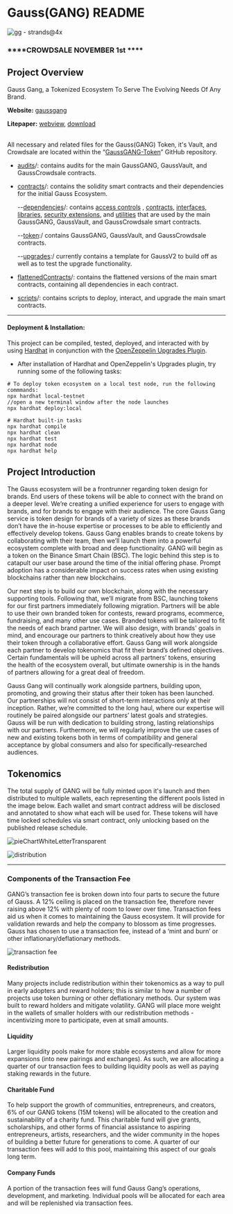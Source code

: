 # Gauss(GANG) README
![gg - strands@4x](https://user-images.githubusercontent.com/85713806/138234841-06c4116b-0fa7-432d-9d24-f1fcdc65b30a.png)
### ****CROWDSALE NOVEMBER 1st ****

## Project Overview

Gauss Gang, a Tokenized Ecosystem To Serve The Evolving Needs Of Any Brand.

**Website:** [gaussgang](gaussgang.com)

**Litepaper:** [webview](https://gaussgang.com/documentation/), [download](https://cutt.ly/JEEFrRD)

<br />All necessary and related files for the Gauss(GANG) Token, it's Vault, and Crowdsale are located within the “[GaussGANG-Token](https://github.com/Gauss-Gang/GaussGANG-Token)” GitHub repository.

- [audits](https://github.com/Gauss-Gang/GaussGANG-Token/tree/devMain/audits "audits")/:  contains audits for the main GaussGANG, GaussVault, and GaussCrowdsale contracts.

- [contracts](https://github.com/Gauss-Gang/GaussGANG-Token/tree/devMain/contracts "contracts")/: contains the solidity smart contracts and their dependencies for the initial Gauss Ecosystem.

     --[dependencies](https://github.com/Gauss-Gang/GaussGANG-Token/tree/devMain/contracts/dependencies "dependencies")/: contains [access controls](https://github.com/Gauss-Gang/GaussGANG-Token/tree/main/contracts/dependencies/access "access") , [contracts](https://github.com/Gauss-Gang/GaussGANG-Token/tree/main/contracts/dependencies/contracts "contracts"), [interfaces](https://github.com/Gauss-Gang/GaussGANG-Token/tree/main/contracts/dependencies/interfaces "interfaces"), [libraries](https://github.com/Gauss-Gang/GaussGANG-Token/tree/main/contracts/dependencies/libraries "libraries"), [security extensions](https://github.com/Gauss-Gang/GaussGANG-Token/tree/main/contracts/dependencies/security "security"), and [utilities](https://github.com/Gauss-Gang/GaussGANG-Token/tree/main/contracts/dependencies/utilities "utilities") that are used by the main GaussGANG, GaussVault, and GaussCrowdsale smart contracts.

     --[token](https://github.com/Gauss-Gang/GaussGANG-Token/tree/devMain/contracts/token "token"):/ contains GaussGANG, GaussVault, and GaussCrowdsale contracts.

     --[upgrades](https://github.com/Gauss-Gang/GaussGANG-Token/tree/devMain/contracts/upgrades "upgrades"):/ currently contains a template for GaussV2 to build off as well as to test the upgrade functionality.

- [flattenedContracts](https://github.com/Gauss-Gang/GaussGANG-Token/tree/devMain/flattenedContracts "flattenedContracts")/: contains the flattened versions of the main smart contracts, containing all dependencies in each contract.

- [scripts](https://github.com/Gauss-Gang/GaussGANG-Token/tree/devMain/scripts "scripts")/: contains scripts to deploy, interact, and upgrade the main smart contracts.
---

#### Deployment & Installation:

This project can be compiled, tested, deployed, and interacted with by using [Hardhat](https://hardhat.org/getting-started/#overview) in conjunction with the [OpenZeppelin Upgrades Plugin](https://docs.openzeppelin.com/upgrades-plugins/1.x/hardhat-upgrades).
 - After installation of Hardhat and OpenZeppelin's Upgrades plugin, try running some of the following tasks:

```shell
# To deploy token ecosystem on a local test node, run the following commmands: 
npx hardhat local-testnet 
//open a new terminal window after the node launches
npx hardhat deploy:local 

# Hardhat built-in tasks
npx hardhat compile
npx hardhat clean
npx hardhat test
npx hardhat node
npx hardhat help
```

## Project Introduction

  The Gauss ecosystem will be a frontrunner regarding token design for brands. End users of these tokens will be able to connect with the brand on a deeper level. We’re creating a unified experience for users to engage with brands, and for brands to engage with their audience. The core Gauss Gang service is token design for brands of a variety of sizes as these brands don’t have the in-house expertise or processes to be able to efficiently and effectively develop tokens. Gauss Gang enables brands to create tokens by collaborating with their team, then we’ll launch them into a powerful ecosystem complete with broad and deep functionality. GANG will begin as a token on the Binance Smart Chain (BSC). The logic behind this step is to catapult our user base around the time of the initial offering phase. Prompt adoption has a considerable impact on success rates when using existing blockchains rather than new blockchains.

  Our next step is to build our own blockchain, along with the necessary supporting tools. Following that, we’ll migrate from BSC, launching tokens for our first partners immediately following migration. Partners will be able to use their own branded token for contests, reward programs, ecommerce, fundraising, and many other use cases. Branded tokens will be tailored to fit the needs of each brand partner. We will also design, with brands' goals in mind, and encourage our partners to think creatively about how they use their token through a collaborative effort. Gauss Gang will work alongside each partner to
develop tokenomics that fit their brand’s defined objectives. Certain fundamentals will be upheld across all partners’ tokens,
ensuring the health of the ecosystem overall, but ultimate ownership is in the hands of partners allowing for a great deal of freedom.

  Gauss Gang will continually work alongside partners, building upon, promoting, and growing their status after their token has been launched. Our partnerships will not consist of short-term interactions only at their inception. Rather, we’re committed to the long haul, where our expertise will routinely be paired alongside our partners’ latest goals and strategies. Gauss will be run with dedication to building strong, lasting relationships with our partners. Furthermore, we will regularly improve the use cases of new and existing tokens both in terms of compatibility and general acceptance by global consumers and also for specifically-researched audiences.

## Tokenomics

The total supply of GANG will be fully minted upon it's launch and then distributed to multiple wallets, each representing the different pools listed in the image below. Each wallet and smart contract address will be disclosed and annotated to show what each will be used for. These tokens will have time locked schedules via smart contract, only unlocking based on the published release schedule.


![pieChartWhiteLetterTransparent](https://user-images.githubusercontent.com/85713806/138248092-d899d37a-fcdb-4d08-ad23-0f1ccd9fb9c0.png)

![distribution](https://user-images.githubusercontent.com/85713806/138243992-d82e912f-54cb-44fa-983a-022c4d4bce0e.PNG)

---

### Components of the Transaction Fee

GANG’s transaction fee is broken down into four parts to secure the future of Gauss. A 12% ceiling is placed on the transaction fee,  therefore never raising above 12% with plenty of room to lower over time. Transaction fees aid us when it comes to maintaining the Gauss ecosystem. It will provide for validation rewards and help the company to blossom as time progresses. Gauss has chosen to use a transaction fee, instead of a ‘mint and burn’ or other inflationary/deflationary methods.

![transaction fee](https://user-images.githubusercontent.com/85713806/138243848-23b8b0a3-ee3a-418a-844c-903d7bf56266.PNG)

#### Redistribution
Many projects include redistribution within their tokenomics as a way to pull in
early adopters and reward holders; this is similar to how a number of projects use token burning or other
deflationary methods. Our system was built to reward holders and mitigate
volatility. GANG will place more weight in the wallets of smaller holders with our
redistribution methods - incentivizing more to participate, even at small amounts.

#### Liquidity
Larger liquidity pools make for more stable ecosystems and allow for more expansions
(into new pairings and exchanges). As such, we are allocating a quarter of our
transaction fees to building liquidity pools as well as paying staking rewards in
the future.

#### Charitable Fund
To help support the growth of communities, entrepreneurs, and creators, 6% of our
GANG tokens (15M tokens) will be allocated to the creation and sustainability of
a charity fund. This charitable fund will give grants, scholarships, and other forms
of financial assistance to aspiring entrepreneurs, artists, researchers, and the wider
community in the hopes of building a better future for generations to come. A quarter
of our transaction fees will add to this pool, maintaining this aspect of our goals
long term.

#### Company Funds
A portion of the transaction fees will fund Gauss Gang’s operations, development, and
marketing. Individual pools will be allocated for each area and will be replenished via
transaction fees.
